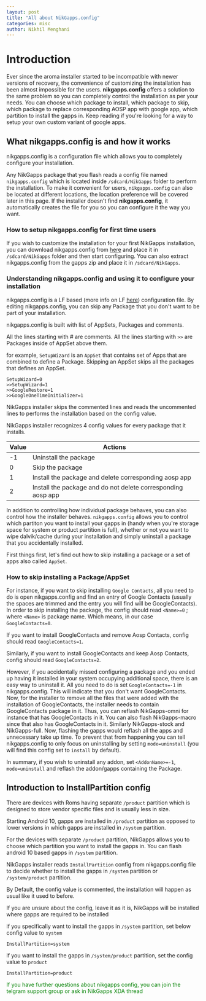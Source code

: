 ```yaml
---
layout: post
title: "All about NikGapps.config"
categories: misc
author: Nikhil Menghani
---
```


# Introduction

Ever since the aroma installer started to be incompatible with newer versions of recovery, the convenience of customizing the installation has been almost impossible for the users. **nikgapps.config** offers a solution to the same problem so you can completely control the installation as per your needs. You can choose which package to install, which package to skip, which package to replace corresponding AOSP app with google app, which partition to install the gapps in. Keep reading if you're looking for a way to setup your own custom variant of google apps. 

## What nikgapps.config is and how it works

nikgapps.config is a configuration file which allows you to completely configure your installation.

Any NikGapps package that you flash reads a config file named `nikgapps.config` which is located inside `/sdcard/NikGapps` folder to perform the installation. To make it convenient for users, `nikgapps.config` can also be located at different locations, the location preference will be covered later in this page. If the installer doesn't find **nikgapps.config**, it automatically creates the file for you so you can configure it the way you want. 

### How to setup nikgapps.config for first time users

If you wish to customize the installation for your first NikGapps installation, you can download nikgapps.config from <a target="_blank" href="https://sourceforge.net/projects/nikgapps/files/Releases/Config/nikgapps-config">here</a> and place it in `/sdcard/NikGapps` folder and then start configuring. You can also extract nikgapps.config from the gapps zip and place it in `/sdcard/NikGapps`. 

### Understanding nikgapps.config and using it to configure your installation

nikgapps.config is a LF based (more info on LF <a target="_blank" href="https://notepadunix2dos.info/">here</a>) configuration file. By editing nikgapps.config, you can skip any Package that you don't want to be part of your installation.

nikgapps.config is built with list of AppSets, Packages and comments. 

All the lines starting with # are comments. All the lines starting with `>>` are Packages inside of AppSet above them.

for example, `SetupWizard` is an `AppSet` that contains set of Apps that are combined to define a Package. Skipping an AppSet skips all the packages that defines an AppSet. 

    SetupWizard=0
    >>SetupWizard=1
    >>GoogleRestore=1
    >>GoogleOneTimeInitializer=1

NikGapps installer skips the commented lines and reads the uncommented lines to performs the installation based on the config value.

NikGapps installer recognizes 4 config values for every package that it installs.

<table class="ui striped fixed small unstackable table">
  <thead>
    <tr>
      <th  class="six wide center aligned">Value</th>
      <th  class="ten wide">Actions</th>
    </tr>
  </thead>
  <tbody>
    <tr>
      <td class="center aligned">-1</td>
      <td>Uninstall the package</td>
    </tr>
    <tr>
      <td class="center aligned">0</td>
      <td>Skip the package</td>
    </tr>
    <tr>
      <td class="center aligned">1</td>
      <td>Install the package and delete corresponding aosp app</td>
    </tr>
    <tr>
      <td class="center aligned">2</td>
      <td>Install the package and do not delete corresponding aosp app</td>
    </tr>
  </tbody>
</table>

In addition to controlling how individual package behaves, you can also control how the installer behaves. `nikgapps.config` allows you to control which partiton you want to install your gapps in (handy when you're storage space for system or product partition is full), whether or not you want to wipe dalvik/cache during your installation and simply uninstall a package that you accidentally installed. 

First things first, let's find out how to skip installing a package or a set of apps also called `AppSet`.

### How to skip installing a Package/AppSet

For instance, if you want to skip installing `Google Contacts`, all you need to do is open nikgapps.config and find an entry of Google Contacts (usually the spaces are trimmed and the entry you will find will be GoogleContacts). In order to skip installing the package, the config should read `<Name>=0` ; where `<Name>` is package name. Which means, in our case `GoogleContacts=0`.

If you want to install GoogleContacts and remove Aosp Contacts, config should read `GoogleContacts=1`.

Similarly, if you want to install GoogleContacts and keep Aosp Contacts, config should read `GoogleContacts=2`.

However, if you accidentally missed configuring a package and you ended up having it installed in your system occupying additional space, there is an easy way to uninstall it. All you need to do is set `GoogleContacts=-1` in nikgapps.config. This will indicate that you don't want GoogleContacts. Now, for the installer to remove all the files that were added with the installation of GoogleContacts, the installer needs to contain GoogleContacts package in it. Thus, you can reflash NikGapps-omni for instance that has GoogleContacts in it. You can also flash NikGapps-macro since that also has GoogleContacts in it. Similarly NikGapps-stock and NikGapps-full. Now, flashing the gapps would reflash all the apps and unnecessary take up time. To prevent that from happening you can tell nikgapps.config to only focus on uninstalling by setting `mode=uninstall` (you will find this config set to `install` by default).

In summary, if you wish to uninstall any addon, set `<AddonName>=-1`, `mode=uninstall` and reflash the addon/gapps containing the Package.

## Introduction to InstallPartition config

There are devices with Roms having separate <code>/product</code> partition which is designed to store vendor specific files and is usually less in size.

Starting Android 10, gapps are installed in <code>/product</code> partition as opposed to lower versions in which gapps are installed in `/system` partition.

For the devices with separate <code>/product</code> partition, NikGapps allows you to choose which partition you want to install the gapps in. You can flash android 10 based gapps in `/system` partition.

NikGapps installer reads <code>InstallPartition</code> config from nikgapps.config file to decide whether to install the gapps in <code>/system</code> partition or <code>/system/product</code> partition.

By Default, the config value is commented, the installation will happen as usual like it used to before.

<p class="ui negative message">If you are unsure about the config, leave it as it is, NikGapps will be installed where gapps are required to be installed</p>

if you specifically want to install the gapps in `/system` partition, set below config value to `system`

`InstallPartition=system`

if you want to install the gapps in `/system/product` partition, set the config value to `product`

`InstallPartition=product`

<p class="ui positive message" style="color:green;">If you have further questions about nikgapps config, you can join the telgram support group or ask in NikGapps XDA thread</p>
